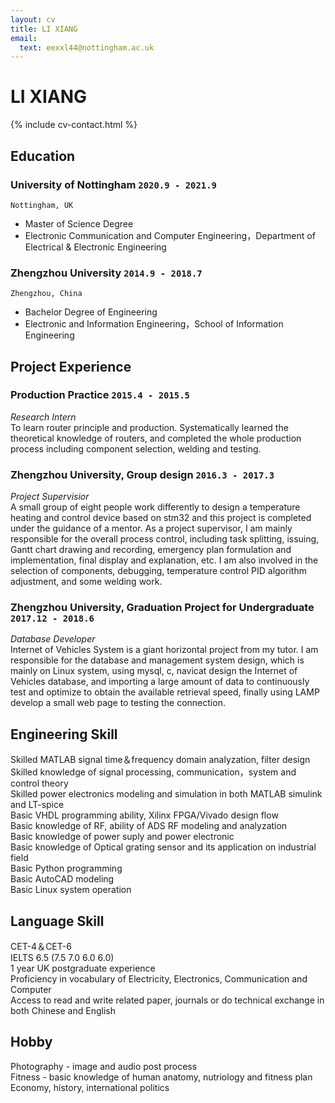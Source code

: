 ```yaml
---
layout: cv
title: LI XIANG
email:
  text: eexxl44@nottingham.ac.uk
---
```


# **LI** **XIANG**

<!--
include contact information from the front matter
Supported arguments:
    - homepage: url, text
    - phone
    - email
-->

{% include cv-contact.html %}

## Education

### **University of Nottingham** `2020.9 - 2021.9`

```
Nottingham, UK
```

- Master of Science Degree
- Electronic Communication and Computer Engineering，Department of Electrical & Electronic Engineering 

### **Zhengzhou University** `2014.9 - 2018.7`

```
Zhengzhou, China
```

- Bachelor Degree of Engineering
- Electronic and Information Engineering，School of Information Engineering


## Project Experience

### **Production Practice** `2015.4 - 2015.5`

_Research Intern_<br>
To learn router principle and production. Systematically learned the theoretical knowledge of routers, and completed the whole production process including component selection, welding and testing.

### **Zhengzhou University, Group design** `2016.3 - 2017.3`

_Project Supervisior_<br>
A small group of eight people work differently to design a temperature heating and control device based on stm32 and this project is completed under the guidance of a mentor. As a project supervisor, I am mainly responsible for the overall process control, including task splitting, issuing, Gantt chart drawing and recording, emergency plan formulation and implementation, final display and explanation, etc. I am also involved in the selection of components, debugging, temperature control PID algorithm adjustment, and some welding work.

### **Zhengzhou University, Graduation Project for Undergraduate** `2017.12 - 2018.6`
_Database Developer_<br>
Internet of Vehicles System is a giant horizontal project from my tutor. I am responsible for the database and management system design, which is mainly on Linux system, using mysql, c, navicat design the Internet of Vehicles database, and importing a large amount of data to continuously test and optimize to obtain the available retrieval speed, finally using LAMP develop a small web page to testing the connection. 

## Engineering Skill

Skilled MATLAB signal time＆frequency domain analyzation, filter design <br>
Skilled knowledge of signal processing, communication，system and control theory <br>
Skilled power electronics modeling and simulation in both MATLAB simulink and LT-spice <br>
Basic VHDL programming ability, Xilinx FPGA/Vivado design flow <br>
Basic knowledge of RF, ability of ADS RF modeling and analyzation <br>
Basic knowledge of power suply and power electronic <br>
Basic knowledge of Optical grating sensor and its application on industrial field <br>
Basic Python programming <br>
Basic AutoCAD modeling <br>
Basic Linux system operation <br>

## Language Skill

CET-4＆CET-6 <br>
IELTS 6.5 (7.5 7.0 6.0 6.0) <br>
1 year UK postgraduate experience <br>
Proficiency in vocabulary of Electricity, Electronics, Communication and Computer <br>
Access to read and write related paper, journals or do technical exchange in both Chinese and English <br>

## Hobby

Photography - image and audio post process <br>
Fitness - basic knowledge of human anatomy, nutriology and fitness plan <br>
Economy, history, international politics <br>


<!-- ### Footer

Last updated: May 2013 -->
